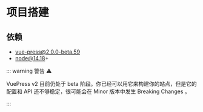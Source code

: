 # 项目搭建

## 依赖

- vue-press@2.0.0-beta.59
- node@14.18+

::: warning 警告 ⚠️

VuePress v2 目前仍处于 beta 阶段。你已经可以用它来构建你的站点，但是它的配置和 API 还不够稳定，很可能会在 Minor 版本中发生
Breaking Changes 。

:::

